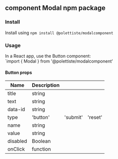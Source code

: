 ## component Modal npm package

### Install

Install using `npm install @polettiste/modalcomponent`

### Usage

In a React app, use the Button component:  
`import { Modal } from '@polettiste/modalcomponent'

#### Button props

| Name     | Description |          |         |
| -------- | ----------- | -------- | ------- |
| title    | string      |          |         |
| text     | string      |          |         |
| data-id  | string      |          |         |
| type     | 'button'    | 'submit' | 'reset' |
| name     | string      |          |         |
| value    | string      |          |         |
| disabled | Boolean     |          |         |
| onClick  | function    |          |         |
